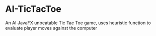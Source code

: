 # AI-TicTacToe
An AI JavaFX unbeatable Tic Tac Toe game, uses heuristic function to evaluate player moves against the computer
